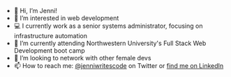 - 👋 Hi, I’m Jenni!
- 👀 I’m interested in web development
- 💻 I currently work as a senior systems administrator, focusing on infrastructure automation
- 🌱 I’m currently attending Northwestern University's Full Stack Web Development boot camp
- 💞️ I’m looking to network with other female devs
- 📫 How to reach me: [@jenniwritescode](https://twitter.com/jenniwritescode) on Twitter or [find me on LinkedIn](https://linkedin.com/in/jennihartman)

<!---
jenniwritescode/jenniwritescode is a ✨ special ✨ repository because its `README.md` (this file) appears on your GitHub profile.
You can click the Preview link to take a look at your changes.
--->
